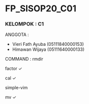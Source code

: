 # FP_SISOP20_C01

### KELOMPOK        : C1
ANGGOTA         :

* Vieri Fath Ayuba     (05111840000153)
* Himawan Wijaya       (05111640000133)


COMMAND : 
rmdir 

factor ✓

cal ✓ 

simple-vim 

mv ✓

